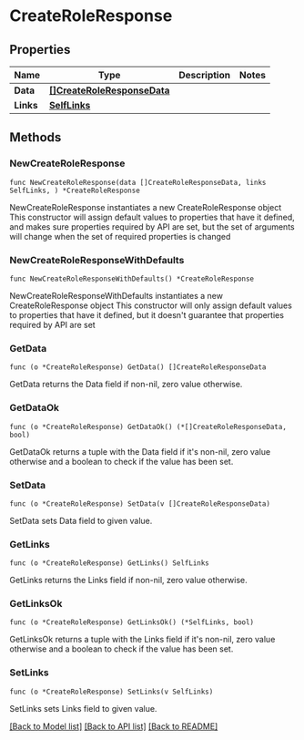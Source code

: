 # CreateRoleResponse

## Properties

Name | Type | Description | Notes
------------ | ------------- | ------------- | -------------
**Data** | [**[]CreateRoleResponseData**](CreateRoleResponseData.md) |  | 
**Links** | [**SelfLinks**](SelfLinks.md) |  | 

## Methods

### NewCreateRoleResponse

`func NewCreateRoleResponse(data []CreateRoleResponseData, links SelfLinks, ) *CreateRoleResponse`

NewCreateRoleResponse instantiates a new CreateRoleResponse object
This constructor will assign default values to properties that have it defined,
and makes sure properties required by API are set, but the set of arguments
will change when the set of required properties is changed

### NewCreateRoleResponseWithDefaults

`func NewCreateRoleResponseWithDefaults() *CreateRoleResponse`

NewCreateRoleResponseWithDefaults instantiates a new CreateRoleResponse object
This constructor will only assign default values to properties that have it defined,
but it doesn't guarantee that properties required by API are set

### GetData

`func (o *CreateRoleResponse) GetData() []CreateRoleResponseData`

GetData returns the Data field if non-nil, zero value otherwise.

### GetDataOk

`func (o *CreateRoleResponse) GetDataOk() (*[]CreateRoleResponseData, bool)`

GetDataOk returns a tuple with the Data field if it's non-nil, zero value otherwise
and a boolean to check if the value has been set.

### SetData

`func (o *CreateRoleResponse) SetData(v []CreateRoleResponseData)`

SetData sets Data field to given value.


### GetLinks

`func (o *CreateRoleResponse) GetLinks() SelfLinks`

GetLinks returns the Links field if non-nil, zero value otherwise.

### GetLinksOk

`func (o *CreateRoleResponse) GetLinksOk() (*SelfLinks, bool)`

GetLinksOk returns a tuple with the Links field if it's non-nil, zero value otherwise
and a boolean to check if the value has been set.

### SetLinks

`func (o *CreateRoleResponse) SetLinks(v SelfLinks)`

SetLinks sets Links field to given value.



[[Back to Model list]](../README.md#documentation-for-models) [[Back to API list]](../README.md#documentation-for-api-endpoints) [[Back to README]](../README.md)


